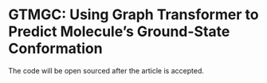 # GTMGC: Using Graph Transformer to Predict Molecule’s Ground-State Conformation 
The code will be open sourced after the article is accepted.
